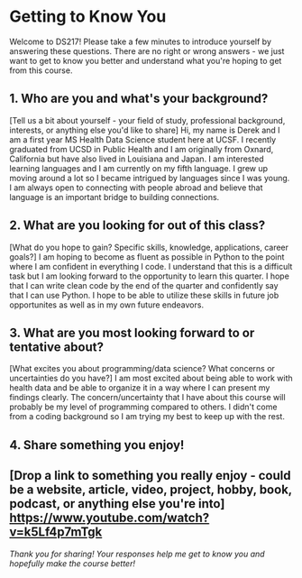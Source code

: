 # Getting to Know You

Welcome to DS217! Please take a few minutes to introduce yourself by answering these questions. There are no right or wrong answers - we just want to get to know you better and understand what you're hoping to get from this course.

## 1. Who are you and what's your background?
[Tell us a bit about yourself - your field of study, professional background, interests, or anything else you'd like to share]
Hi, my name is Derek and I am a first year MS Health Data Science student here at UCSF. I recently graduated from UCSD in Public Health and I am originally from Oxnard, California but have also lived in Louisiana and Japan. I am interested learning languages and I am currently on my fifth language. I grew up moving around a lot so I became intrigued by languages since I was young. I am always open to connecting with people abroad and believe that language is an important bridge to building connections. 
## 2. What are you looking for out of this class?
[What do you hope to gain? Specific skills, knowledge, applications, career goals?]
I am hoping to become as fluent as possible in Python to the point where I am confident in everything I code. I understand that this is a difficult task but I am looking forward to the opportunity to learn this quarter. I hope that I can write clean code by the end of the quarter and confidently say that I can use Python. I hope to be able to utilize these skills in future job opportunites as well as in my own future endeavors. 
## 3. What are you most looking forward to or tentative about?
[What excites you about programming/data science? What concerns or uncertainties do you have?]
I am most excited about being able to work with health data and be able to organize it in a way where I can present my findings clearly. The concern/uncertainty that I have about this course will probably be my level of programming compared to others. I didn't come from a coding background so I am trying my best to keep up with the rest. 
## 4. Share something you enjoy!
[Drop a link to something you really enjoy - could be a website, article, video, project, hobby, book, podcast, or anything else you're into]
https://www.youtube.com/watch?v=k5Lf4p7mTgk
---

*Thank you for sharing! Your responses help me get to know you and hopefully make the course better!*
